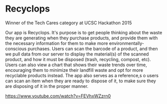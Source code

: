# Recyclops

Winner of the Tech Cares category at UCSC Hackathon 2015

Our app is Recyclops. It's purpose is to get people thinking about the waste they are generating 
when they purchase products, and provide them with the necessary information for them to make more 
environmentally-conscious purchases. Users can scan the barcode of a product, and then we pull data 
from our server to display the material(s) of the scanned product, and how it must be disposed 
(trash, recycling, compost, etc). Users can also view a chart that shows their waste trends over 
time, encouraging them to minimize their landfill waste and opt for more recyclable products instead. 
The app also serves as a reference,s o users can scan an item when they are ready to dispose of it, 
to make sure they are disposing of it in the proper manner.

https://www.youtube.com/watch?v=FEVhxWZzrn0
